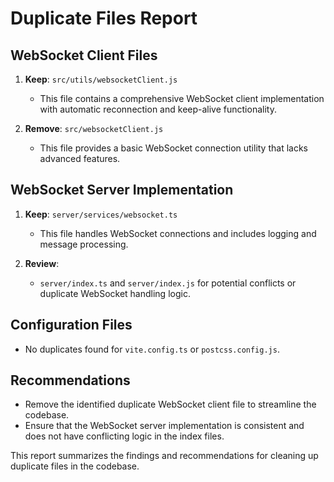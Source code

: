 # Duplicate Files Report

## WebSocket Client Files
1. **Keep**: `src/utils/websocketClient.js`
   - This file contains a comprehensive WebSocket client implementation with automatic reconnection and keep-alive functionality.
   
2. **Remove**: `src/websocketClient.js`
   - This file provides a basic WebSocket connection utility that lacks advanced features.

## WebSocket Server Implementation
1. **Keep**: `server/services/websocket.ts`
   - This file handles WebSocket connections and includes logging and message processing.

2. **Review**: 
   - `server/index.ts` and `server/index.js` for potential conflicts or duplicate WebSocket handling logic.

## Configuration Files
- No duplicates found for `vite.config.ts` or `postcss.config.js`.

## Recommendations
- Remove the identified duplicate WebSocket client file to streamline the codebase.
- Ensure that the WebSocket server implementation is consistent and does not have conflicting logic in the index files.

This report summarizes the findings and recommendations for cleaning up duplicate files in the codebase.
